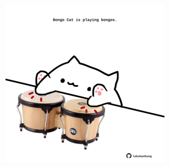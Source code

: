 <!-- built at 18/02/2024, 04:00:43 UTC -->
<p align="center">
  <img width="500" height="500" src="./ReadmeImage.svg">
</p>
